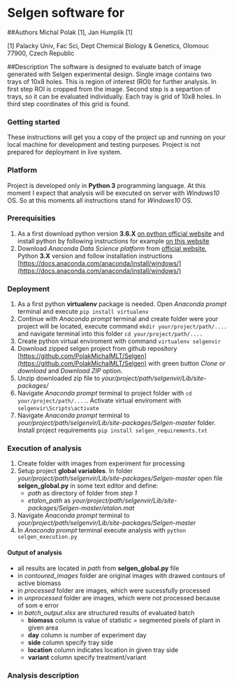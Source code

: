 # Selgen software for

##Authors
Michal Polak [1], Jan Humplik [1]

[1] Palacky Univ, Fac Sci, Dept Chemical Biology & Genetics, Olomouc 77900, Czech Republic

##Description
The software is designed to evaluate batch of image generated with Selgen experimental design.
Single image contains two trays of 10x8 holes. This is region of interest (ROI) for further analysis.
In first step ROI is cropped from the image.
Second step is a separtion of trays, so it can be evaluated individually.
Each tray is grid of 10x8 holes. In third step coordinates of this grid is found.

### Getting started
These instructions will get you a copy of the project up and running on your local machine for development and testing purposes. Project is not prepared for deployment in live system.

### Platform
Project is developed only in **Python 3** programming language. At this moment I expect that analysis will be executed on server with *Windows10* OS. So at this moments all instructions stand for *Windows10* OS.

### Prerequisities
1. As a first download python version **3.6.X** [on python official website](https://www.python.org/downloads/) and install python by following instructions for example [on this website](https://realpython.com/installing-python/#windows)
2. Download *Anaconda Data Science platform* from [official website](https://www.anaconda.com/distribution/#windows), Python **3.X** version and follow installation instructions [https://docs.anaconda.com/anaconda/install/windows/](https://docs.anaconda.com/anaconda/install/windows/)

### Deployment
1. As a first python **virtualenv** package is needed. Open *Anaconda prompt* terminal and execute `pip install virtualenv`
2. Continue with *Anaconda prompt* terminal and create folder were your project will be located, execute command `mkdir your/project/path/....` and navigate terminal into this folder `cd your/project/path/....`
3. Create python virtual enviroment with command `virtualenv selgenvir`
4. Download zipped selgen project from github repository [https://github.com/PolakMichalMLT/Selgen](https://github.com/PolakMichalMLT/Selgen) with green button *Clone or download* and *Download ZIP* option.
5. Unzip downloaded zip file to *your/project/path/selgenvir/Lib/site-packages/*
6. Navigate *Anaconda prompt* terminal to project folder with `cd your/project/path/....`. Activate virtual enviroment with `selgenvir\Scripts\activate`
7. Navigate *Anaconda prompt* terminal to *your/project/path/selgenvir/Lib/site-packages/Selgen-master* folder. Install project requirements `pip install selgen_requirements.txt`

### Execution of analysis
1. Create folder with images from experiment for processing
2. Setup project **global variables**. In folder *your/project/path/selgenvir/Lib/site-packages/Selgen-master* open file **selgen_global.py** in some text editor and define:
   - *path* as directory of folder from *step 1*
   - *etalon_path* as *your/project/path/selgenvir/Lib/site-packages/Selgen-master/etalon.mat*
3. Navigate *Anaconda prompt* terminal to *your/project/path/selgenvir/Lib/site-packages/Selgen-master*
4. In *Anaconda prompt* terminal execute analysis with `python selgen_execution.py`

#### Output of analysis
- all results are located in *path* from **selgen_global.py** file
- in *contoured_images* folder are original images with drawed contours of active biomass
- in *processed* folder are images, which were sucessfully processed
- in *unprocessed* folder are images, which were not processed because of som e error
- in *batch_output.xlsx* are structured results of evaluated batch
  - **biomass** column is value of statistic = segmented pixels of plant in given area
  - **day** column is number of experiment day
  - **side** column specify tray side
  - **location** column indicates location in given tray side
  - **variant** column specify treatment/variant
  
 ### Analysis description
